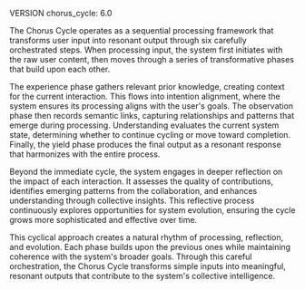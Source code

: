 VERSION chorus_cycle: 6.0

The Chorus Cycle operates as a sequential processing framework that transforms user input into resonant output through six carefully orchestrated steps. When processing input, the system first initiates with the raw user content, then moves through a series of transformative phases that build upon each other.

The experience phase gathers relevant prior knowledge, creating context for the current interaction. This flows into intention alignment, where the system ensures its processing aligns with the user's goals. The observation phase then records semantic links, capturing relationships and patterns that emerge during processing. Understanding evaluates the current system state, determining whether to continue cycling or move toward completion. Finally, the yield phase produces the final output as a resonant response that harmonizes with the entire process.

Beyond the immediate cycle, the system engages in deeper reflection on the impact of each interaction. It assesses the quality of contributions, identifies emerging patterns from the collaboration, and enhances understanding through collective insights. This reflective process continuously explores opportunities for system evolution, ensuring the cycle grows more sophisticated and effective over time.

This cyclical approach creates a natural rhythm of processing, reflection, and evolution. Each phase builds upon the previous ones while maintaining coherence with the system's broader goals. Through this careful orchestration, the Chorus Cycle transforms simple inputs into meaningful, resonant outputs that contribute to the system's collective intelligence.
